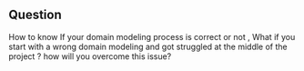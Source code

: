 ## Question 

How to know If your domain modeling process is correct or not , What if you start with a wrong domain modeling and got struggled at the middle of the project ? how will you overcome this issue?

